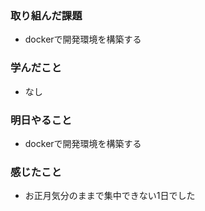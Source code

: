 ### 取り組んだ課題
- dockerで開発環境を構築する

### 学んだこと
- なし

### 明日やること
- dockerで開発環境を構築する

### 感じたこと
- お正月気分のままで集中できない1日でした